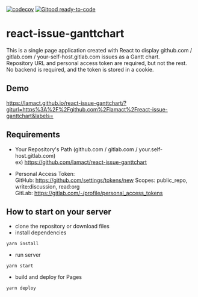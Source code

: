 [![codecov](https://codecov.io/gh/lamact/react-issue-ganttchart/branch/main/graph/badge.svg?token=9JRU6OX1FC)](https://codecov.io/gh/lamact/react-issue-ganttchart)
[![Gitpod ready-to-code](https://img.shields.io/badge/Gitpod-ready--to--code-blue?logo=gitpod)](https://gitpod.io/#https://github.com/lamact/react-issue-ganttchart)

react-issue-ganttchart
===================

This is a single page application created with React to display github.com / gitlab.com / your-self-host.gitlab.com issues as a Gantt chart.  
Repository URL and personal access token are required, but not the rest.  
No backend is required, and the token is stored in a cookie.  

## Demo
https://lamact.github.io/react-issue-ganttchart/?giturl=https%3A%2F%2Fgithub.com%2Flamact%2Freact-issue-ganttchart&labels=

## Requirements
- Your Repository's Path (github.com / gitlab.com / your.self-host.gitlab.com)  
  ex) https://github.com/lamact/react-issue-ganttchart

- Personal Access Token:   
  GitHub: https://github.com/settings/tokens/new Scopes: public_repo, write:discussion, read:org  
  GitLab: https://gitlab.com/-/profile/personal_access_tokens 

## How to start on your server

 - clone the repository or download files
 - install dependencies
~~~
yarn install
~~~

 - run server
~~~
yarn start
~~~

- build and deploy for Pages
~~~
yarn deploy
~~~

